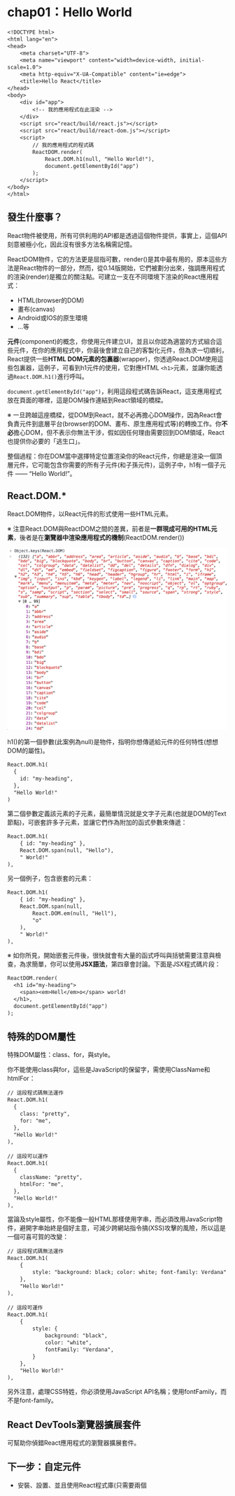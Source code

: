 # chap01：Hello World

```
<!DOCTYPE html>
<html lang="en">
<head>
    <meta charset="UTF-8">
    <meta name="viewport" content="width=device-width, initial-scale=1.0">
    <meta http-equiv="X-UA-Compatible" content="ie=edge">
    <title>Hello React</title>
</head>
<body>
    <div id="app">
        <!-- 我的應用程式在此渲染 -->
    </div>
    <script src="react/build/react.js"></script>
    <script src="react/build/react-dom.js"></script>
    <script>
        // 我的應用程式的程式碼
        ReactDOM.render(
            React.DOM.h1(null, "Hello World!"),
            document.getElementById("app")
        );
    </script>
</body>
</html>
```

## 發生什麼事？

React物件被使用，所有可供利用的API都是透過這個物件提供，事實上，這個API刻意被極小化，因此沒有很多方法名稱需記憶。

ReactDOM物件，它的方法更是屈指可數，render()是其中最有用的，原本這些方法是React物件的一部分，然而，從0.14版開始，它們被劃分出來，強調應用程式的渲染(render)是獨立的關注點。可建立一支在不同環境下渲染的React應用程式：

- HTML(browser的DOM)
- 畫布(canvas)
- Android或IOS的原生環境
- ...等

**元件**(component)的概念，你使用元件建立UI，並且以你認為適當的方式組合這些元件，在你的應用程式中，你最後會建立自己的客製化元件，但為求一切順利，React提供一些**HTML DOM元素的包裏器**(wrapper)，你透過React.DOM使用這些包裏器，這例子，可看到h1元件的使用，它對應HTML `<h1>`元素，並讓你能透過`React.DOM.h1()`進行呼叫。

`document.getElementById("app")`，利用這段程式碼告訴React，這支應用程式放在頁面的哪裡，這是DOM操作連結到React領域的橋樑。

※ 一旦跨越這座橋樑，從DOM到React，就不必再擔心DOM操作，因為React會負責元件到底層平台(browser的DOM、畫布、原生應用程式等)的轉換工作。你**不必**擔心DOM，但不表示你無法干涉，假如因任何理由需要回到DOM領域，React也提供你必要的「逃生口」。

整個過程：你在DOM當中選擇特定位置渲染你的React元件，你總是渲染一個頂層元件，它可能包含你需要的所有子元件(和子孫元件)，這例子中，h1有一個子元件 —— “Hello World!”。

## React.DOM.*

React.DOM物件，以React元件的形式使用一些HTML元素。

※ 注意React.DOM與ReactDOM之間的差異，前者是**一群現成可用的HTML元素**，後者是在**瀏覽器中渲染應用程式的機制**(ReactDOM.render())

![React.DOM的特性清單](./React.DOM.png)

h1()的第一個參數(此案例為null)是物件，指明你想傳遞給元件的任何特性(想想DOM的屬性)。

```
React.DOM.h1(
  {
    id: "my-heading",
  },
  "Hello World!"
)
```

第二個參數定義該元素的子元素，最簡單情況就是文字子元素(也就是DOM的Text節點)，可嵌套許多子元素，並讓它們作為附加的函式參數來傳遞：

```
React.DOM.h1(
    { id: "my-heading" },
    React.DOM.span(null, "Hello"),
    " World!"
),
```

另一個例子，包含嵌套的元素：

```
React.DOM.h1(
    { id: "my-heading" },
    React.DOM.span(null,
        React.DOM.em(null, "Hell"),
        "o"
    ),
    " World!"
),
```

※ 如你所見，開始嵌套元件後，很快就會有大量的函式呼叫與括號需要注意與檢查，為求簡單，你可以使用**JSX語法**，第四章會討論。下面是JSX程式碼片段：

```
ReactDOM.render(
  <h1 id="my-heading">
    <span><em>Hell</em>o</span> world!
  </h1>,
  document.getElementById("app")
);
```

## 特殊的DOM屬性

特殊DOM屬性：class、for，與style。

你不能使用class與for，這些是JavaScript的保留字，需使用ClassName和htmlFor：

```
// 這段程式碼無法運作
React.DOM.h1(
  {
    class: "pretty",
    for: "me",
  },
  "Hello World!"
),

// 這段可以運作
React.DOM.h1(
  {
    className: "pretty",
    htmlFor: "me",
  },
  "Hello World!"
),
```

當論及style屬性，你不能像一般HTML那樣使用字串，而必須改用JavaScript物件，避開字串始終是個好主意，可減少跨網站指令搞(XSS)攻擊的風險，所以這是一個可喜可賀的改變：

```
// 這段程式碼無法運作
React.DOM.h1(
    {
        style: "background: black; color: white; font-family: Verdana"
    },
    "Hello World!"
),

// 這段可運作
React.DOM.h1(
    {
        style: {
            background: "black",
            color: "white",
            fontFamily: "Verdana",
        }
    },
    "Hello World!"
),
```

另外注意，處理CSS特姓，你必須使用JavaScript API名稱；使用fontFamily，而不是font-family。

## React DevTools瀏覽器擴展套件

可幫助你偵錯React應用程式的瀏覽器擴展套件。

## 下一步：自定元件

- 安裝、設置、並且使用React程式庫(只需要兩個<script>標籤)
- 在DOM當中選擇特定位置渲染你的React元件(e.g. `ReactDOM.render(reactWhat, domWhere)`)
- 使用內建的元件，這些是一般DOM元素的包裏器(e.g. `React.DOM.div(attributes, children)`)

# chap02：元件的生命

現在知道如何使用現成的DOM元件，現在就來練習如何建立自己的元件。

## 最低限度

建立新元件的API：

```
var MyComponent = React.createClass({
  /* specs */
})
```

"specs"是JavaScript物件，包含一個名為`render()`的必要方法，以及一些選用的方法與特性，最基本例子：

```
var Component = React.creatClass({
  render: function() {
    return React.DOM.span(null, "I'm so custom");
  }
});
```

唯一需要實作的就是`render()`方法，這個方法**必須回傳React元件**。

在應用程式中使用你的元件就類似使用DOM元件

```
ReactDOM.render(
  React.createElement(Component),
  document.getElementById("app")
);
```

`React.createElement()`是為你的元件建立「實例」(instance)的一個方法。如果要建立數個實例，還有另一個方法是利用工廠(factory)：

```
var ComponentFactory = React.createFactory(Component);

ReactDOM.render(
    ComponentFactory(),
    document.getElementById("app")
);
```

你已經知道`React.DOM.*`方法實際上只是`React.createElement()`的方便包裏器。換言之，可這樣操作DOM元件：

```
ReactDOM.render(
    React.createElement("span", null, "Hello"),
    document.getElementById("app")
);
```

如你所見，DOM元素以字串的方式被定義，而不是JavaScript函式(如自訂元件的案例)。

## 特性

你的元件可以接受特性並且渲染它們，或根據特性的值產生不同行為。所有特性可透過this.props物件來存取：

```
var Component = React.createClass({
    render: function() {
        return React.DOM.span(null, "My name is " + this.props.name);
    }
});

ReactDOM.render(
    React.createElement(Component, {
        name: "Eden",
    }),
    document.getElementById("app")
);
```

※ 把`this.props`想成是唯讀的。特性可用來將組態從父元件傳遞到子元件(以及從子元件到父元件)。如果你覺得很想要設定this.props的特性，就使用額外的變數，或改用元件之規格物件的特性(如this.thing，而非this.props.thing)。事實上ECMAScript5瀏覽器中，你無法改變this.props，因為：

```
> Object.isFrozen(this.props) === true; // true
```

## PropTypes

在你的元件中，可添加名為propTypes的特性，宣告你的元件準備接受哪些特性，以及它們的型別：

```
var Component = React.createClass({
    propTypes: {
        name: React.PropTypes.string.isRequired,
    },
    render: function() {
        return React.DOM.span(null, "My name is " + this.props.name);
    }
});
```

propTypes是選用的，但它有兩個好處：

- 事先宣告元件預期什麼特性，元件的使用者不需要檢視render()函式的原始碼(可能很長)，就能明白他們可使用哪些特性來組態這個元件。
- React在執行時期驗證特性值，所以你可放心撰寫你的render()函式，無需小心翼翼地堤防你的元件會收到什麼可怕的資料。

如果忘記傳遞該值，控制台會顯示警告訊息：

```
ReactDOM.render(
    React.createElement(Component, {
        // name: "Eden",
    }),
    document.getElementById("app")
);
```

```
Warning: Failed propType: Required prop `name` was not specified in `Constructor`.
```

如果提供整數，也會得到警告訊息：

```
ReactDOM.render(
    React.createElement(Component, {
        name: 123,
    }),
    document.getElementById("app")
);
```

```
Warning: Failed propType: Invalid prop `name` of type `number` supplied to `Constructor`, expected `string`.
```

列出可用來宣告你的預期PropTypes。

```
> Object.keys(React.PropTypes).join('\n');
  "array
  bool
  func
  number
  object
  string
  any
  arrayOf
  element
  instanceOf
  node
  objectOf
  oneOf
  oneOfType
  shape"
```

### 預設的特性值

當你的元件接受選用的特性時，必須特別注意，當那些特性未提供，元件還是必須能正常運作，無可避免，這會導致防禦性的樣板程式碼：

```
var text = 'text' in this.props ?this.props.text : '';
```

可透過實作`getDefaultProps()`方法來避免撰寫這種程式碼(聚焦於更重要的部分)：

```
var Component = React.createClass({
  propTypes: {
    firstName: React.PropTypes.string.isRequired,
    middleName: React.PropTypes.string,
    familyName: React.PropTypes.string.isRequired,
    address: React.PropTypes.string,
  },
  
  getDefaultProps: function() {
    return {
      middleName: '',
      address: 'n/a',
    };
  },
  
  render: function() {/* ... */}
});
```

如你所見，`getDefaultProps()`回傳物件，為每個選用的特性(no isRequired的特性)提供合理的值。

## 狀態

目前所舉的例子都是相當靜態(無狀態)。React真正的亮點是在應用程式發生資料改變時的絕妙處理機制(相對的，老派的browser DOM操作與維護工作顯得很複雜)。React具有**狀態**(state)的概念，也就是元件用來渲染它自己的資料。當狀態改變，React重新建構UI，不需你做任何事，因此，在最初完成UI(在你的render())之後，你只需關心資料更新，而不需擔心資料調整，畢竟，你的render()方法已經提供元件外觀應有的藍圖。

※ 呼叫setState()之後，UI更新透過佇列機制而完成，有效地以批次方式進行變更，因此，直接更新`this.state`會產生意外的行為，而且你不該這樣做，就像`this.props`，請將`this.state`考慮成唯讀物件，不僅因為這樣做從語義上來看是一個壞主意，而且會以出乎意料的方式運作，同樣地，不要自行呼叫`this.render()`——相反地，將它留給React進行批次處理，React會判斷最少變更量，並且在適當時機呼叫render()。

類似透過`this.props`存取特性，你藉由`this.state`物件存取狀態，為了更新狀態，可使用`this.setState()`，當`this.setState()`被呼叫時，React呼叫你的`render()`方法，並且更新UI。

※ React在setState()被呼叫時更新UI，這是最常見的使用情節，但這裡有逃生口。可藉由名為shouldComponentUpdate()的特殊「生命週期」方法中回傳false，阻止UI被更新。

## 有狀態的TextArea元件

首先，建立不處理更新的「無狀態」版本：

```
var TextAreaCounter = React.createClass({
    propTypes: {
        text: React.PropTypes.string,
    },
    getDefaultProps: function () {
        return {
            text: '',
        };
    },
    render: function() {
        return React.DOM.div(null,
            React.DOM.textarea({
                defaultValue: this.props.text,
            }),
            React.DOM.h3(null, this.props.text.length)
        )
    }
});

ReactDOM.render(
    React.createElement(TextAreaCounter, {
        text: "Eden"
    }),
    document.getElementById("app")
);
```

※ 前段程式碼中的textarea接受defaultValue特性，而不是文字子元素(就像你在一般HTML中習以為常的那樣)，這是因為，當論及表單時，React與老式HTML之間存在一些細微差異，第四章就會討論到這件事。不會有太大差別。

下一步是把這無狀態元件轉變成**有狀態**的元件，我們讓這個元件維護某些資料(狀態)，並且利用這些資料在一開始渲染它自己，並在稍後資料發生改變時更新它自己(重新渲染)。

在你的元件實作getInitialState()的方法，確保你操作的總是正確的資料：

```
getInitialState: function () {
    return {
        text: this.props.text,
    };
},
```

可透過`this.state.text`存取。一開始(在getInitialState()中)，你直接複製text特性，之後當資料發生變化(使用者進行輸入)時，這個元件利用輔助方法(helper method)更新其狀態。

```
_textChange: function(ev) {
    this.setState({
        text: ev.target.value,
    });
},
```

你總是利用`this.setState()`更新狀態，這個方法接受物件，並將它與`this.state`裡頭既有的資料合併起來。

`_textChange()`是個事件偵聽器。

最後要做的就是更新render()方法，使用`this.state`代替`this.props`，並設定事件偵聽器。

```
render: function () {
    return React.DOM.div(null,
        React.DOM.textarea({
            value: this.state.text,
            onChange: this._textChange,
        }),
        React.DOM.h3(null, this.state.text.length)
    )
}
```

現在每當輸入textarea，計數器更新，反映實際的輸入內容。

## DOM事件說明

為避免混淆，針對這行程式碼做點澄清：

```
onChange: this._textChange
```

為求效能、便捷、清楚、與合理，React使用自己的**合成事件系統**(synthetic events system)，為幫忙理解箇中原由，你必須思考在單純的DOM世界裡頭事情是如何運作的。

### 舊時代的事件處理

使用**行內事件處理器**(inline event handler)是很方便的：

```
<button onclick="doStuff">
```

雖方便且易讀(事件監聽器與UI同在)，然而，太多事件監聽器像這樣四處散落卻是欠缺效率的，而且也不容易在相同按鈕上安排多個監聽器，尤其是當該按鈕位在別人的「元件」或程式庫中，因此在DOM世界裡，人們使用`element.addEventListener`設置監聽器(listener，現在導致相關程式碼散落兩處，甚至多處)以及**事件委託**機制(event delegation，為解決效能問題)。事件委託機制意味著你在某個父節點偵聽多個事件，例如，包含多個按鈕的<div>，你為所有按鈕設置一個偵聽器。

```
<div id="parent">
    <button id="ok">ok</button>
    <button id="cancel">Cancel</button>
</div>
<script>
    document.getElementById('parent').addEventListener('click', function (event) {
        var button = event.target;

        // 根據被點擊的按鈕不同，做不同的事情
        switch (button.id) {
            case 'ok':
                console.log('OK!');
                break;
            case 'cancel':
                console.log('Cancel');
                break;
            default:
                new Error('Unexpected button ID');
        }
    });
</script>
```

這樣可行，效能也沒問題，但也有幾個缺點：

- 偵聽器的宣告更遠離UI元件，使得程式碼更難追蹤及偵錯。
- 使用事件委託機制，搭配switch，導致不必要的樣板程式碼，甚至是在你可以做實際的工作之前。
- 瀏覽器不一致實際上會讓這段程式碼變得更冗長。

將這段程式碼呈現在真實的使用者前，你需補充更多東西，才能支援所有瀏覽器。

- 除了addEventListener，你還需要attachEvent。
- 你必須在偵聽器頂端增加`var event = event || window.event;`。
- 你需要`var button = event.target || event.srcElement;`。

所有這些東西都不可少，且相當煩人，足以迫使你採用某個事件程式庫，但是，何必添加另一個程式庫(並學習更多API)，React已經隨附一個克服事件處理夢魘的解決方案。

### React的事件處理

React使用**合成事件**(synthetic event)，以便包裏及標準化瀏覽器事件，這表示，不再有瀏覽器不一致，你可永遠放心相信：所有瀏覽器皆支援`event.target`，這也表示，對所有瀏覽器來說，取消事件的API都一樣；換言之，`event.stopPropagation()`和`event.preventDefault()`即使老舊IE也能運作。

這樣的語法很容易讓UI與事件偵聽器保持在一起，看起來好像老式的行內事件處理器，但背後並非如此，事實上，基於效能考量，React採取事件委託機制。

針對事件處理器，React使用駝峰語法，因此，請使用`onClick`代替`onclick`。

無論什麼原因，如果你需要原始的瀏覽器事件，大可利用`event.nativeEvent`，不過，這種機會應該很少。

還有一件事：onChange事件的行為正如你預期：它在使用者進行欄位輸入當下被觸發，而非完成輸入並且離開這個欄位之後，這是單純DOM的行為。

### Props vs. State

特性(property)是讓外界(元件使用者)組態你的元件的機制，狀態(state)是關於內部資料的維護，因此，如果你去類比物件導向編程，`this.props`就如同傳遞給**類別建構式**的所有引數，`this.state`則是你的一群**私有特性**。

## 在初始狀態中的特性：反模式

```
getInitialState() {
  return {
    text: this.props.text,
  };
}
```

這實際上被視為一種反模式。理想情況下，以你覺得合適方式，隨意組合`this.state`和`this.props`，在render()方法中打造你的使用者介面。

但有時候，你會想要利用傳遞給元件的值，並且使用它建構初始狀態，這沒什麼不對，但元件的呼叫者可能期望這個特性總是具有最新的值，前述範例違反這種期望，為求簡明清楚，單純的命名變更就夠了 —— 例如，把該特性稱作defaultText或initialValue之類的東西，而不只是text：

```
propTypes: {
    defaultValue: React.PropTypes.string,
},

getDefaultProps: function () {
    return {
        defaultValue: '',
    };
},

getInitialState: function () {
    return {
        text: this.props.defaultValue,
    };
},


ReactDOM.render(
    React.createElement(TextAreaCounter, {
        defaultValue: "Eden"
    }),
    document.getElementById("app")
);
```

※ 第四章會說明React如何針對它自己的欄位輸入元素與文字輸入方框的實作解決這個問題。

## 從外部存取元件

有時候，你必須掛鉤到既有的應用程式或網站，一部份一部份地移植到React，幸運的是，React根本上被設計來搭配任何預先存在的程式碼基礎。

讓React應用程式與外界溝通的一個方法，就是取得`ReactDOM.render()`所渲染之元件的參考，並且從元件外部使用它：

```
var myTextAreaCounter = ReactDOM.render(
    React.createElement(TextAreaCounter, {
        defaultValue: "Eden"
    }),
    document.getElementById("app")
);
```

現在你可使用myTextAreaCounter存取相同的方法和特性(跟你在元件中使用this一樣)，甚至可以使用JavaScript控制台來檢視這個元件：

![透過保存參考，存取被渲染的元件](./state-outside.png)

這行設定某種新狀態：

```
myTextAreaCounter.setState({text: "Hello outside world!"});
```

這行取得指向React所建立之DOM主要父節點的參考：

```
var reactAppNode = ReactDOM.findDOMNode(myTextAreaCounter);
```

這是`<div id="app">`的第一個子元素，這就是你要求React變戲法的地方：

```
reactAppNode.parentNode === document.getElementById('app'); // true
```

這裡說明如何存取特性和狀態：

```
myTextAreaCounter.props;
myTextAreaCounter.state;
```

※ 你可從元件外面存取整個元件API，但真要這麼做，你應該謹慎運用這項新穎的超能力。如果你要取得節點規模，以確保它的尺寸適合你的整個頁面，或許可使用`ReactDOM.findDOMNode()`，但僅止於此。如果忍不住胡亂操作不屬於你的元件，可能會違反原有的預期，並產生臭蟲，因為該元件並未預期這類「侵入式干預」，例如下列這段程式碼，但真的不建議：

```
// 反例
myTextAreaCounter.setState({text: "NOOOO"});
```

## 中途更改特性

特性是組態元件的一種機制。因此，在建立元件之後，從外部改變特性自然是件合理的事。但，你的元件應該有所準備，才能處理這種使用情節。

檢視之前範例render()方法，你會發現它僅使用`this.state`：

```
render: function () {
    return React.DOM.div(null,
        React.DOM.textarea({
            value: this.state.text,
            onChange: this._textChange,
        }),
        React.DOM.h3(null, this.state.text.length)
    )
}
```

如果你從元件外部改變這些特性，並不會產生渲染的效果，換句話說，textarea的內容在你進行下列操作之後不會發生改變：

```
myTextAreaCounter = ReactDOM.render(
    React.createElement(TextAreaCounter, {
        defaultValue: "Hello", // 先前為“Eden”
    }),
    document.getElementById("app")
);
```

※ 即使myTextAreaCounter被新的ReactDOM.render()呼叫重寫過，應用程式的狀態仍然維持不變，
React先後「調節」(reconciliation)這支應用程式，但並未抹除一切，相反地，它盡可能應用最小的變更量。

this.props已經改變，但UI沒變：

```
> myTextAreaCounter.props; // Object {defaultValue: "Hello"}
```

```
// 反例
myTextAreaCounter.setState({text: "Hello"});
// 這是糟糕的主意，因它在更複雜的元件中可能導致不一致狀態；例如，弄亂內部計數器、布林旗標、事件監聽器、等等。
```

如果想要優雅處理外部干擾(特性的變更)，可預先實作名為`componentWillReceiveProps()`的方法：

```
componentWillReceiveProps: function (newProps) {
    this.setState({text: newProps.defaultValue});
},
```

這個方法接受新的特性物件，你可根據需求設定狀態，並且配合其他必要工作，讓元件保持正常狀態。

## 生命週期方法

componentWillReceiveProps()方法是React提供的生命週期之一，你可使用它來偵聽元件的變更。你可實作其他生命週期方法：

- componentWillUpdate()

    在元件的render()方法再次被呼叫(特性或狀態的改變)之前被執行。

- componentDidUpdate()

    在render()方法完成且新的底層DOM變更發生之後被執行。

- componentWillMount()

    在節點被插入DOM之前被執行。

- componentDidMount()

    在節點被插入DOM之後被執行。

- componentWillUnmount()

    在元件從DOM移除之前被執行。

- shouldComponentUpdate(newProps, newState)

    這個方法在componentWillUpdate()之前被呼叫，並且給你機會回傳false；取消更新，這表示你的render()不會被呼叫，這在效能至關重要的領域中是相當有用的 —— 當你認為沒有重要的變更，而且不需要渲染時，根據newState引數與既有`this.state`的比較，newProps與`this.props`的比較，或者，單純知道這個元件是靜態、不會改變的，你據以進行決策。
    
## 生命週期範例：全部紀錄

讓我們在TextAreaCounter元件中增加一些日誌紀錄，簡單實作所有生命週期方法，被呼叫時將相關訊息伴隨引數紀錄到控制台上：

```
var TextAreaCounter = React.createClass({

    _log: function(methodName, args) {
        console.log(methodName, args);
    },
    componentWillUpdate: function () {
        this._log('componentWillUpdate', arguments);
    },
    componentDidUpdate: function () {
        this._log('componentDidUpdate', arguments);
    },
    componentWillMount: function () {
        this._log('componentWillMount', arguments);
    },
    componentDidMount: function () {
        this._log('componentDidMount', arguments);
    },
    componentWillUnmount: function () {
        this._log('componentWillUnmount', arguments);
    },
    
    // ...
    // 更多實作，render()，等等
```

載入頁面console結果：

```
componentWillMount Arguments(0)
componentDidMount Arguments(0)
```

兩個方法呼叫不帶任何引數，componentDidMount()通常比較有趣，需要的話，你可利用`ReactDOM.findDOMNode(this)`存取新掛載的DOM節點，例如，取得元件的尺寸。既然你的元件確實存在，你就可以做任何類型的初始化工作。

接下來，鍵入"s"產生文字"Edens"：

![更新元件](./licycle_update.png)

componentWillUpdate(nextProps, nextState)方法伴隨著新資料被呼叫，這些新資料會被用來重新渲染這個元件，第一個引數是this.props的未來值，第二個引數是新的this.state的未來值，第三個是context，這引數在這階段並不要緊。你可將引數(e.g. newProps)與當前的this.props做比較，並且決定是否對它採取適當的行動。

在呼叫componentWillUpdate()之後，你看到componentDidUpdate(oldProps, oldState)被呼叫，傳遞props與state在變更之前的值，這是在變更發生之後做某事的機會，你可在這裡使用setState()，你無法在componentWillUpdate()裏頭做這件事。

譬如說，你想要限制輸入textarea的字元數，你應該在事件處理器_textChange()做這件事，它在使用者鍵入資料時被呼叫，但萬一有人從元件外部呼叫setState()？你還能保護元件的一制性與健全性嗎？當然，你可以在componentDidUpdate()中進行驗證，如果字元數大於允許的限制，即將狀態回復原有的樣子：

```
componentDidUpdate: function(oldProps, oldState) {
    if (this.state.text.length > 4) {
        this.replaceState(oldState);
    }
}
```

※ 注意，使用replaceState()代替setState()，setState(obj)將obj的特性與this.state特性**合併**，而replaceState()則**覆寫一切**。

## 生命週期範例：使用Mixin

前面例子，你看到五個生命週期方法呼叫有四個被記錄下來，當你有子元件被父元件移除，第五個生命週期方法，componentWillUnmount()，最能夠清楚指名這件事。此範例中，你想要同時在子元件與父元件中紀錄所有變更，所以讓我們引進程式碼重利用的新概念：mixin(混入)。

mixin是包含一組方法與特性的JavaScript物件，mixin不是為了單獨使用，而是要被包含到(被混入)另一個物件的特性中，在日誌紀錄範例中，mixin看起來像這樣：

```
var logMixin = {
    _log: function (methodName, args) {
        console.log(methodName, args);
    },
    componentWillUpdate: function () {
        this._log('componentWillUpdate', arguments);
    },
    componentDidUpdate: function () {
        this._log('componentDidUpdate', arguments);
    },
    componentWillMount: function () {
        this._log('componentWillMount', arguments);
    },
    componentDidMount: function () {
        this._log('componentDidMount', arguments);
    },
    componentWillUnmount: function () {
        this._log('componentWillUnmount', arguments);
    },
};
```

在非React的世界裡，你可利用for-in迭代繞行，並且將所有特性複製到新物件中，這樣讓新的物件獲得mixin的所有功能。在React的世界裡，你擁有一種便捷的機制：mixins特性：

```
var MyComponent = React.createClass({
  mixins: [obj1, obj2, obj3],
  // 其餘的方法...
},
```

你將JavaScript物件的陣列指定給mixins特性，React負責處理其餘工作。

```
var TextAreaCounter = React.createClass({

    name: 'TextAreaCounter',
    mixins: [logMixin],
    
    // 其餘的方法 ...
```

這段程式碼加上便捷的name特性來識別呼叫者。

執行這段包含mixin的範例，可看到日誌紀錄的運作。

## 生命週期範例：使用子元件

你知道你能以你認為合適、嵌套的方式，混合及組織React元件，目前為止，你在render()方法中只看到React.DOM元件(相對於自訂元件)，現在看看簡單的自訂元件如何被當作子元件來使用：

可將計數器的部分變成獨立的元件：

```
var Counter = React.createClass({
    name: 'Counter',
    mixins: [logMixin],
    propTypes: {
        count: React.PropTypes.number.isRequired,
    },
    render: function () {
        return React.DOM.span(null, this.props.count);
    }
});
```

這個元件只是計數器的部分，沒維護狀態，只顯示由父元件提供的count特性。另外，它也混入logMixin。

更新TextAreaCounter父元件的render()方法，並有條件的使用Counter元件：

```
render: function () {
    var counter = null;
    if (this.state.text.length > 0) {
        counter = React.DOM.h3(null,
            React.createElement(Counter, {
                count: this.state.text.length,
            })
        );
    }
    return React.DOM.div(null,
        React.DOM.textarea({
            value: this.state.text,
            onChange: this._textChange,
        }),
        counter
    );
}
```

注意，不需要將整個UI以行內方式作為主要元件React.DOM.div的引數，你可將UI的某些片段指定給不同的變數，並根據實際的需求，有條件地使用。

現在，加載頁面，然後改變textarea內容：

![掛載及更新兩個元件](./2_component_licycle.png)

可看到子元件在父元件之前被掛載與更新。

刪除textarea文字之後，計數變0，Counter元件變null，它的DOM節點從DOM樹狀結構中被移除，就在componentWillUnmount回呼通知你之後。

![卸載計數器元件](./unmount_count.png)

## 效能提升：阻止元件更新

最後一個生命週期方法 —— 尤其在建構應用程式的效能關鍵零組件時 —— 就是shouldComponentUpdate(nextProps, nextState)方法，它在componentWillUpdate()之前被呼叫，提供給你一個機會：如果決定沒要那樣做，就把更新取消。

還有一類文件，僅於它們的render()方法中使用this.props與this.state，而且沒有額外的函式呼叫，這些元件被稱作「純」元件，他們可實作shouldComponentUpdate()，並且比較前後的狀態與特性，如果沒有任何改變，就回傳false，節省一些處理能力。另外，還有一些單純的靜態元件，既不使用props，也不使用state，這種的就能直接回傳false。

現在來探索render()，並實作shouldComponentUpdate()，以求效能提升：

將日誌紀錄移除，改在render()做紀錄：

```
var Counter = React.createClass({
    name: 'Counter',
//    mixins: [logMixin],
    propTypes: {
        count: React.PropTypes.number.isRequired,
    },
    render: function () {
        console.log(this.name + '::render()');
        return React.DOM.span(null, this.props.count);
    }
});
```

```
var TextAreaCounter = React.createClass({

    name: 'TextAreaCounter',
//    mixins: [logMixin],

    // 所有其他方法
    
    render: function () {
        console.log(this.name + '::render()');
        // ...
    }
});
```

現在在加載頁面並貼上字串"Mary"取代"Eden"，console：

```
TextAreaCounter::render()
Counter::render()
TextAreaCounter::render()
Counter::render()
```

更新前後的字元數目都一樣，所以計數器的UI沒有變化，不需呼叫Counter的render()方法。

```
shouldComponentUpdate: function(nextProps, nextState) {
    return nextProps.count !== this.props.count;
},
```

將"Eden"更新"Mary"後：

```
TextAreaCounter::render()
Counter::render()
TextAreaCounter::render()
```

## PureRenderMixin

shouldComponentUpdate()的實作非常簡單，且很容易就能讓這實作一般化，因為你總是會比較this.props與nextProps，以及this.state與nextState，React以mixin的形式提供這樣的通用實作，讓你能簡單地將它包含在任何元件中。

```
<script src="react/build/react-with-addons.js"></script>
<script src="react/build/react-dom.js"></script>
<script>

    var Counter = React.createClass({
        name: 'Counter',
        mixins: [React.addons.PureRenderMixin],
        propTypes: {
            count: React.PropTypes.number.isRequired,
        },
        render: function () {
            console.log(this.name + '::render()');
            return React.DOM.span(null, this.props.count);
        }
    });
```

結果，字元不變，Counter的render()方法並未被呼叫。

PureRenderMixin並非React核心的一部分，但確實是React附加組件之擴充版本的一部分，因此，必須包含`react/build/react-with-addons.js`，這提供你新的名稱空間React.addons，而且，可在當中找到PureRenderMixin，以及其他絕妙的附加組件。

如不想包含所有附加組件，只想實作自己的mixin版本，儘管窺探這項實作，僅作淺層比較(shallowEqual)，而非遞迴式的深層比較：

```
/**
 * Does a shallow comparison for props and state.
 * See ReactComponentWithPureRenderMixin
 */
function shallowCompare(instance, nextProps, nextState) {
  return !shallowEqual(instance.props, nextProps) || !shallowEqual(instance.state, nextState);
}
```

# chap03：Excel：精心設計的表格元件

建立資料表，它讓你編輯資料表內容，排序及搜尋(過濾)資料，並將它們匯出為可下載的檔案。

## 資料優先

表格元件(何不乾脆稱呼Excel)，應該接受標題陣列與資料陣列，以下是史上最暢銷書籍組成清單：

```
var headers = [
    "Book", "Author", "Language", "Published", "Sales"
];

var data = [
    ["The Lord of the Rings", "J. R. R. Tolkien", "English", "1954–1955", "150 million"],
    ["Le Petit Prince (The Little Prince)", "Antoine de Saint-Exupéry", "French", "1943", "140 million"],
    ["Harry Potter and the Philosopher's Stone", "J. K. Rowling", "English", "1997", "107 million"],
    ["And Then There Were None", "Agatha Christie", "English", "1939", "100 million"],
    ["Dream of the Red Chamber", "Cao Xueqin", "Chinese", "1754–1791", "100 million"],
    ["The Hobbit", "J. R. R. Tolkien", "English", "1937", "100 million"],
    ["She: A History of Adventure", "H. Rider Haggard", "English", "1887", "100 million"],
];
```

## 表格標題迴圈

首先，踏出第一步，僅顯示標題實作：

```
var Excel = React.createClass({
    render: function () {
        return (
            React.DOM.table(null,
                React.DOM.thead(null,
                    React.DOM.tr(null,
                        this.props.headers.map(function (title) {
                            return React.DOM.th(null, title);
                        })
                    )
                )
            )
        );
    }
});
```

以下為用法：

```
ReactDOM.render(
    React.createElement(Excel, {
        headers: headers,
        initialData: data
    }),
    document.getElementById("app")
);
```

陣列的map()方法，這方法被用來回傳一序列子元件。在此，map()方法擷取各元素，並將它傳遞給回呼函式，回呼函式建立新的<th>元件，並且回傳它。

這是React之所以美妙的一部份原因 ── 你使用JavaScript建立UI，而且JavaScript的所有威力皆聽你差遣，迴圈與條件語法照常使用，你不需學習另一種「樣板」語言或語法，就能建構UI。

※ 你能以單一陣列引數的方式將所有子元素傳遞給元件，代替你目前看到的作法 ─ 將每個子元素作為個別的引數來傳遞。總之，兩個方法皆可行：

```
// 獨立引數
React.DOM.ul(
  null,
  React.DOM.li(null, "one"),
  React.DOM.li(null, "two")
);
// 陣列
React.DOM.ul(
  null,
  [
    React.DOM.li(null, "one"),
    React.DOM.li(null, "two")
  ]
);
```

## 偵錯控制台的警告

```
react.js:19368 Warning: Each child in an array or iterator should have a unique "key" prop. Check the render method of `Constructor`. See https://fb.me/react-warning-keys for more information.
```

陣列或迭代器裡的每個子元素都應具有獨特的"key"特性。在現實生活中，可能會有許多元件建立<tr>元素。Excel只是React世界以外被指定某個React元件的變數，所以React無法理解這個元件名稱，然而，你可透過宣告displayName特性，幫忙處理這件事：

```
var Excel = React.createClass({
    displayName: 'Excel',
    render: function () {
        // ...
    }
});
```

現在，React可以識別問題所在，並警告你

```
Warning: Each child in an array or iterator should have a unique "key" prop. Check the render method of `Excel`. See https://fb.me/react-warning-keys for more information.
```

為了修復它，請根據警告內容來處理問題，現在，你知道究竟是哪個render()惹的禍：

```
this.props.headers.map(function (title, idx) {
    return React.DOM.th({key: idx}, title);
})
```

為把key特性提供給React，你可簡單使用陣列元素的索引(idx)，這些鍵只需要在這陣列裡維持獨一無二，不必在整個React應用程式中保持唯一。

※ 使用JSX，你不需要定義displayName這個特性，因為這名稱會自動被延生出來。

## 添加<td>內容

```
this.state.data.map(function (row, idx) {
    return (
        React.DOM.tr(null,
            row.map(function (cell, idx) {
                return React.DOM.td(null, cell)
            })
        )
    );
})
```

還有一件事要考慮，data變數的內容，會從元件呼叫者傳遞資料，但稍後，表格會持續存在，資料會改變，因使用者理應能排序、編輯等，換言之，元件狀態會變化，所以使用`this.state.data`追蹤這些改變，並利用this.props.initialData，讓呼叫者初始化元件。

```
getInitialState: function () {
    return {data: this.props.initialData}
},
render: function () {
    return (
        React.DOM.table(null,
            React.DOM.thead(null,
                React.DOM.tr(null,
                    this.props.headers.map(function (title, idx) {
                        return React.DOM.th({key: idx}, title);
                    })
                )
            ),
            React.DOM.tbody(null,
                this.state.data.map(function (row, idx) {
                    return (
                        React.DOM.tr({key: idx},
                            row.map(function (cell, idx) {
                                return React.DOM.td({key: idx}, cell)
                            })
                        )
                    );
                })
            )
        )
    );
}
```

![渲染整個表格](./render_table.png)

可看到，重複的`{key: idx}`為元件陣列的每個元素提供獨一無二的值(react DevTools)，然而，所有的.map()迴圈從索引0開始，這沒問題，因這些鍵只需在當前的迴圈中獨一無二，而非在整個應用程式中都是唯一。

接下來增加PropTypes特性，這項機制既可處理資料驗證，又能作為元件說明，讓我們盡可能保持明確。React.PropTypes提供陣列驗證器，並可進一步搭配arrayOf，藉此，你能指定陣列元素的型別：

```
propTypes: {
    headers: React.PropTypes.arrayOf(
        React.PropTypes.string
    ),
    initialData: React.PropTypes.arrayOf(
        React.PropTypes.arrayOf(
            React.PropTypes.string
        )
    ),
},
```

### 如何改善元件?

在一般Excel，只容許字串資料恐怕太過嚴苛，就目前練習而言，你大可允許更多資料類型(React.PropTypes.any)，並根據型別以不同方式渲染(數字靠右對齊)。

## 排序

這對React來說是輕而易舉的事情，事實上，這也是React的亮點之一，你只需要排序資料，所有UI更新自動被處理。

首先，將點擊處理器添加到標題列：

```
React.DOM.table(null,
    React.DOM.thead({onClick: this._sort},
        React.DOM.tr(null,
            // ...
```

現在，來實作_sort函式，你必須知道要根據哪一欄來排序，這項資訊可透過事件目標(event target，即表格標題`<th>`)的cellIndex特性輕易取得：

```
var column = e.target.cellIndex;
```

另外，你還需要排序資料副本，否則，如果使用陣列sort()方法，它會直接修改陣列，這表示this.state.data.sort()將修改this.state，如你所知，this.state不應該直接修改，只能透過setState()來處理。

```
// 複製資料
var data = this.state.data.slice(); // 或者，在ES6中，Array.from(this.state.data)
```

現在，實際的排序透過回呼sort()方法來完成：

```
data.sort(function (a, b) {
    return a[column] > b[column] ? 1 : -1;
});
```

最後，這一行使用排序過的新資料設定狀態：

```
this.setState({
    sort: data,
});
```

就是這樣，你完全不必觸碰UI渲染，在render()方法中，你已經一勞永逸定義元件在給定資料下看起來是什麼模樣，當資料改變時，UI也跟著改變。

### 如何改善元件

可根據需要，更花俏、更細緻地解析內容，看看那些值是否為數字，有無量度單位，等等。

## 排序UI的提示

目前哪一欄排序並不清楚，讓我們依據「排序欄」更新UI，顯示箭號，並且實作降冪排序。

為追蹤狀態，需兩個新特性：

- this.state.sortby

    當前排序欄的索引

- this.state.descending

    決定升冪或降冪排序的布林值
    
```
getInitialState: function () {
    return {
        data: this.props.initialData,
        sortby: null,
        descending: false
    }
},
```

在_sort排序中，你必須弄清楚要以何種方式排序，預設是升冪，除非新的欄索引跟當前排序欄相同，且原有排序並非是降冪。

```
var descending = this.state.sortby === column && !this.state.descending;
```
排序的回呼做調整：

```
data.sort(function (a, b) {
    return descending
        ? (a[column] < b[column] ? 1 : -1)
        : (a[column] > b[column] ? 1 : -1);
});
```

最後，必須設定新狀態：

```
this.setState({
    data: data,
    sortby: column,
    descending: descending
});
```

剩下的就只是更新render()函式：

```
this.props.headers.map(function (title, idx) {
    if (this.state.sortby === idx) {
        title += this.state.descending ? ' \u2191' : ' \u2193'
    }
    return React.DOM.th({key: idx}, title);
}, this)
```

現在，排序功能完成。

## 編輯資料

解決方案之一可能像這樣：

1. 雙擊儲存格，Excel判斷哪個儲存格被點擊，並且將它的內容從簡單文字變成預先填好內容的輸入欄位
2. 編輯內容
3. 敲擊Enter，輸入欄位消失，表格被更新為新文字

### 可編輯的資料儲存格

要做的第一件事情就是建立簡單的事件處理器，在雙擊時，元件「記住」選定的資料儲存格。

```
React.DOM.tbody({onDoubleClick: this._showEditor}, ...)
```

看看`_showEditor`：

```
_showEditor: function (e) {
    this.setState({
        edit: {
            row: parseInt(e.target.dataset.row, 10),
            cell: e.target.cellIndex,
        }
    });
},
```

這裡發生什麼事？

- 這個函式設定this.state的edit特性，這個特性在沒有編輯動作發生時為null，接著變成具有row與cell特性的物件，內容被編輯之儲存格的資料列索引和儲存格索引。
- 儲存格索引，使用與之前相同的e.target.cellIndex，e.target是被雙擊的`<td>`。
- DOM世界沒有免費的rowIndex，你必須透過data-屬性來得到，每個儲存格應具有data-row屬性，內含資料列索引，可利用parseInt()從中取得索引值。

增加edit特性，並在getInitialState()初始化它。

```
getInitialState: function () {
    return {
        data: this.props.initialData,
        sortby: null,
        descending: false,
        edit: null, // {row: index, cell: index}
    };
},
```

你需要data-row特性紀錄資料列索引：

```
React.DOM.tbody({onDoubleClick: this._showEditor},
    this.state.data.map(function (row, rowidx) {
        return (
            React.DOM.tr({key: rowidx},
                row.map(function (cell, idx) {
                    var content = cell;

                    // 待辦事項 - 假如`idx`與`rowidx`匹配要編輯的儲存格，
                    // 就將「content」轉為輸入欄位
                    // 否則，就顯示文字內容

                    return React.DOM.td({
                        key: idx,
                        'data-row': rowidx
                    }, content)
                }, this)
            )
        );
    }, this)
)
```

最後，必須做「待辦事項」所說的事情。需要時產生輸入欄位，整個render()函式因為setState()呼叫設定edit特性而再次被調用，React重新渲染表格，讓你有機會更新被雙擊的儲存格。

### 輸入欄位儲存格

首先，請記住編輯狀態：

```
var edit = this.state.edit;
```

檢查edit是否被設定，如果是的話，看看這是否為正在被編輯的儲存格：

```
if (edit && edit.row === rowidx && edit.cell === idx) {
    
}
```

如果是目標儲存格，讓我們產生表單，以及包含儲存格內容的輸入欄位：

```
content = React.DOM.form({onSubmit: this._save},
    React.DOM.input({
        type: 'text',
        defaultValue: content
    })
);
```

這個表單包含單一輸入欄位，預先填上儲存格的文字，當表單被提交時，它會被傳送給私有的_save()方法。

### 儲存

使用者完成輸入並提交表單(透過Enter鍵)，儲存內容變更：

```
_save: function (e) {
    e.preventDefault();
    // 進行儲存
},
```

阻止預設行為(所以頁面不重載)，你必須取得輸入欄位的參考：

```
var input = e.target.fitstChild;
```

複製clone資料，因此，你不直接操作this.state：

```
var data = this.state.data.slice();
```

根據新值以及state.edit的資料列索引與儲存格索引來更新資料片段：

```
data[this.state.edit.row][this.state.edit.cell] = input.value;
```

最後，設定狀態，這會促使UI重新渲染：

```
this.setState({
    edit: null, // 編輯完畢
    data: data,
});
```

### 虛擬DOM的差異

一旦使用新資料執行setState()，React呼叫元件的render()方法，UI進行更新，只因為一個儲存格的內容就渲染整個表格，看起來不是很有效率，但事實上，React只更新一個儲存格。

可打開瀏覽器開發工具，檢視DOM樹狀結構的哪些部分更新。開發工具特別強調DOM的改變之處。

幕後，React呼叫render()方法，建立所需要之DOM結果的輕量級樹狀結構表示，這被稱作虛擬DOM樹狀結構，當render()方法再次被呼叫時，React比較前後的虛擬樹狀結構，並計算其間的差異，根據這項差異，React判斷將此變更落實到瀏覽器DOM的最基本DOM操作(例如，appendChild()、textContent等等)。

透過計算最小一組變更，並且以批次方式處理DOM操作，React輕輕「觸碰」DOM，因為，眾所週知，DOM操作相對緩慢(相較於單純JavaScript操作，函式呼叫，等等)，並且經常形成豐富網路應用程式(rich web application)的渲染效能瓶頸。

當論及效能與更新UI，React提供你充分的支援：

- 盡可能小幅度操作DOM
- 針對使用者互動使用事件委託機制

## 搜尋

規劃如下：

- 增加按鈕，打開或關閉新功能
- 如果搜尋功能被開啟，就增加一列輸入欄位，其中，每一個輸入欄位對應每一欄的搜尋
- 隨使用者將資料鍵進輸入欄位，過濾state.data陣列，僅僅顯示匹配的內容

### 狀態與UI

首先，將search特性添加到this.state物件，負責紀錄搜尋功能是否打開：

```
getInitialState: function () {
    return {
        data: this.props.initialData,
        sortby: null,
        descending: false,
        edit: null, // {row: index, cell: index}
        search: false,
    };
},
```

接下來，更新UI，為讓事情好管理，將render()函式分解成一個個較小的專責區塊。

```
render: function () {
    return (
        React.DOM.div(null,
            this._renderToolbar(),
            this._renderTable())
    );
},

_renderToolbar: function () {
    // 待辦事項
},
_renderTable: function () {
    // 跟先前稱作`render()`的函式一樣
}
```

現在，工具欄只不過是一個按鈕：

```
_renderToolbar: function () {
    return React.DOM.button(
        {
            onClick: this._toggleSearch,
            className: 'toolbar',
        },
        'search'
    )
},
```

如果搜尋按鈕開啟，你需一個填滿輸入欄位的新表格列，就讓`_renderSearch()`函式打理這件事：

```
_renderSearch: function () {
    if (!this.state.search) {
        return null;
    }
    return (
        React.DOM.tr({onChange: this._search},
            this.props.headers.map(function (_ignore, idx) {
                return React.DOM.td({key: idx},
                    React.DOM.input({
                        type: 'text',
                        'data-idx': idx,
                    })
                );
            })
        )
    );
},
```

如果搜尋功能未開啟，這個函式就不必渲染任何東西。下面是`_renderTable()`需要做的事：

```
React.DOM.tbody({onDoubleClick: this._showEditor},
    this._renderSearch(),
    this.state.data.map(function (row, rowidx) {
        // ...
```

搜尋輸入欄位列只是在主要資料迴圈之前的另一個子節點，當`_renderSearch()`回傳null，React只是不渲染額外的子節點，而直接處理資料表格。

以上，所有UI更新已經完成。

### 過濾內容

搜尋之前，你必須複製資料，以免永遠失去它。這允許使用者回到完整的表格，或改變搜尋字串，以便比對出不同的結果，讓我們把這副本(實際上是參考)稱作_preSearchData：

```
var Excel = React.createClass({
    // ...
    
    _preSearchData: null,
    
    // ...
});
```

當使用者點擊"search"(搜尋)按鈕時，_toggleSearch()函式被觸發，這個函式的任務是關閉搜尋功能：

- `this.state.search`設定true或false。
- 啟用搜尋時，「記住」舊資料。
- 停用搜尋時，回復舊資料。

```
_toggleSearch: function () {
    if (this.state.search) {
        this.setState({
            data: this._preSearchData,
            search: false,
        });
        this._preSearchData = null;
    } else {
        this._preSearchData = this.state.data;
        this.setState({
            search: true,
        });
    }
},
```

最後，實作_search()函式，每當搜尋列有變更(亦即，使用者將資訊鍵進輸入欄位之一)，這個函式隨即被呼叫：

```
_search: function (e) {
    var needle = e.target.value.toLowerCase();
    if (!needle) { // 搜尋字串被刪除
        this.setState({data: this._preSearchData})
        return;
    }
    var idx = e.target.dataset.idx;
    var searchdata = this._preSearchData.filter(function(row) {
        return row[idx].toString().toLowerCase().indexOf(needle) > -1;
    });
    this.setState({data:searchdata});
},
```

你從變更事件的目標(即輸入欄位)取得搜尋字串：

```
var needle = e.target.value.toLowerCase();
```

如果沒有搜尋字串(使用者刪除鍵入內容)，該函式會使用原有的快取資料，且這些資料會變成新狀態：

```
if (!needle) { // 搜尋字串被刪除
    this.setState({data: this._preSearchData})
    return;
}
```

如果有搜尋字串，就過濾原始資料，並將結果設為資料的新狀態：

```
var idx = e.target.dataset.idx;
var searchdata = this._preSearchData.filter(function(row) {
    return row[idx].toString().toLowerCase().indexOf(needle) > -1;
});
this.setState({data:searchdata});
```

### 如何改進搜尋？

切換搜尋按鈕的標籤，例如：開啟時，它會說“Done searching”。

實作包含多個輸入方框的附加搜尋(additive search)，亦即，過濾已經過濾的資料。

## 即時重播

給定相同資料(狀態與特性)，應用程式看起來會完全一樣(不管特定資料狀態前後發生什麼變更)。這提供給你很好的偵錯機會。

想像某人使用應用程式遇到bug ── 它可點擊按鈕，報告錯誤，而不需耗費唇舌，解釋發生什麼事情，這個錯誤報告可以送回this.state和this.props的副本，而且你應該能重建確切的應用程式狀態，並看到視覺化的效果。

"undo"(取消)可能是基於相同事實的另一項功能：在給定相同狀態與特性下，React將你的應用程式展示成相同模樣。undo實作很簡單：只須回到先前的狀態。

再把想法往前延伸一點，讓我們紀錄Excel元件當中的每個狀態變更，然後重播它。

就實作而言，只需添加_logSetState()方法，搜尋所有setState()呼叫，並將他們替換新函式呼叫。

_logSetState需要做兩件事：紀錄新狀態，然後把它傳遞給setState()，以下是實作範例，你針對狀態進行深層複製，並將它附加到this._log：

```
_logSetState: function (newState) {
    // 複製並且紀錄舊狀態
    this._log.push(JSON.stringify(
        this._log.length === 0 ? this.state : newState
    ));
    this.setState(newState);
},
```

既然所有狀態都已被紀錄，讓我們重播它們。為觸發重播，我們增加捕捉鍵盤動作的簡單事件偵聽器，並呼叫_replay()函式：

```
componentDidMount: function() {
    document.onkeydown = function (e) {
        if (e.altKey && e.shiftKey && e.keyCode === 82) { // ALT + SHIFT + R(eplay)
            this._replay();
        }
    }.bind(this);
},
```

最後，讓我們添加一下_replay()方法：

```
_replay: function () {
    if (this._log.length === 0) {
        console.warn('No state to replay yet');
        return;
    }
    var idx = -1;
    var interval = setInterval(function () {
        idx++;
        if (idx === this._log.length - 1) {
            clearInterval(interval);
        }
        this.setState(JSON.parse(this._log[idx]));
    }.bind(this), 1000)
},
```

### 如何改進重播

實作取消/重做功能如何?`ALT+Z`後退一步，`ALT+SHIFT+Z`前進一步。

### 替代的實作?

有沒有其他做法可以實作重播/取消之類的功能，而不需改變所有setState()呼叫? 生命週期方法?

## 下載表格資料

只要抓取當前的this.state.data，並回傳它 ── 以JSON或CSV的格式。

首先，添加新選項到工具列，使用HTML5，迫使`<a>`連結觸發檔案下載，所以按鈕是透過CSS偽裝的連結：

```
_renderToolbar: function () {
    return React.DOM.div({className: 'toolbar'},
        React.DOM.button(
            {
                onClick: this._toggleSearch,
                className: 'toolbar',
            },
            'search'
        ),
        React.DOM.a(
            {
                onClick: this._download.bind(this, 'json'),
                href: 'data.json'
            },
            'Export JSON'
        ),
        React.DOM.a(
            {
                onClick: this._download.bind(this, 'csv'),
                href: 'data.csv'
            },
            'Export CSV'
        )
    );
},
```

現在，來處理_download()。JSON匯出相當簡單，CSV則需要多花點工夫，基本上，就是以迴圈繞行所有資料列，以及資料列當中所有儲存格，產生長字串，一旦完成，這個函式透過download屬性以及window.URL建立的href blob而啟動下載：

```
_download: function (format, ev) {
    var contents = format === 'json'
        ? JSON.stringify(this.state.data)
        : this.state.data.reduce(function (result, row) {
            return result +
                row.reduce(function (rowresult, cell, idx) {
                    return rowresult + '"' + cell.replace(/"/g, '""') + '"' + (idx < row.length - 1 ? ',' : '');
                }, '') + '\n';
        }, '');

    var URL = window.URL || window.webkitURL;
    var blob = new Blob([contents], {type: 'text/' + format});
    ev.target.href = URL.createObjectURL(blob);
    ev.target.download = 'data.' + format;
},
```